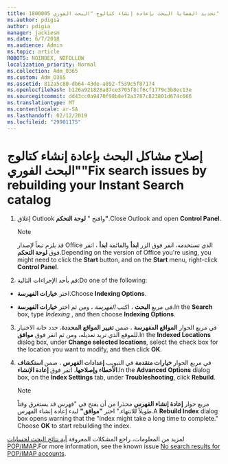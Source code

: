 ```yaml
---
title: 1800005 تحديد القضايا البحث بإعادة إنشاء كتالوج "البحث الفوري"
ms.author: pdigia
author: pdigia
manager: jackiesm
ms.date: 6/7/2018
ms.audience: Admin
ms.topic: article
ROBOTS: NOINDEX, NOFOLLOW
localization_priority: Normal
ms.collection: Adm_O365
ms.custom: Adm_O365
ms.assetid: 812a5c80-db64-43de-a892-f539c5f87174
ms.openlocfilehash: b126a921828a87ce3705f8cf6cf1779c3b8ec13e
ms.sourcegitcommit: dd43cc0a9470f98b8ef2a3787c823801d674c666
ms.translationtype: MT
ms.contentlocale: ar-SA
ms.lasthandoff: 02/12/2019
ms.locfileid: "29901175"
---
```

# <a name="fix-search-issues-by-rebuilding-your-instant-search-catalog"></a><span data-ttu-id="ae11b-102">إصلاح مشاكل البحث بإعادة إنشاء كتالوج "البحث الفوري"</span><span class="sxs-lookup"><span data-stu-id="ae11b-102">Fix search issues by rebuilding your Instant Search catalog</span></span>

1. <span data-ttu-id="ae11b-103">إغلاق Outlook وافتح " **لوحة التحكم"**.</span><span class="sxs-lookup"><span data-stu-id="ae11b-103">Close Outlook and open **Control Panel**.</span></span>
    
    > [!NOTE]
    > <span data-ttu-id="ae11b-104">قد يلزم تبعاً لإصدار Office الذي تستخدمه، انقر فوق الزر **ابدأ** والقائمة **ابدأ** ، انقر فوق **لوحة التحكم**.</span><span class="sxs-lookup"><span data-stu-id="ae11b-104">Depending on the version of Office you're using, you might need to click the **Start** button, and on the **Start** menu, right-click **Control Panel**.</span></span> 
  
2. <span data-ttu-id="ae11b-105">قم بأحد الإجراءات التالية:</span><span class="sxs-lookup"><span data-stu-id="ae11b-105">Do one of the following:</span></span>
    
  - <span data-ttu-id="ae11b-106">اختر **خيارات الفهرسة**.</span><span class="sxs-lookup"><span data-stu-id="ae11b-106">Choose **Indexing Options**.</span></span>
    
  - <span data-ttu-id="ae11b-107">في مربع **البحث** ، اكتب *الفهرسة* ، ومن ثم اختر **خيارات الفهرسة**.</span><span class="sxs-lookup"><span data-stu-id="ae11b-107">In the **Search** box, type  *Indexing*  , and then choose **Indexing Options**.</span></span>
    
3. <span data-ttu-id="ae11b-108">في مربع الحوار **المواقع المفهرسة** ، ضمن **تغيير المواقع المحددة**، حدد خانة الاختيار للموقع الذي تريد تعديله، ومن ثم انقر فوق **موافق**.</span><span class="sxs-lookup"><span data-stu-id="ae11b-108">In the **Indexed Locations** dialog box, under **Change selected locations**, select the check box for the location you want to modify, and then click **OK**.</span></span>
    
4. <span data-ttu-id="ae11b-109">في مربع الحوار **خيارات متقدمة** في التبويب **إعدادات الفهرس** ، ضمن **استكشاف الأخطاء وإصلاحها**، انقر فوق **إعادة الإنشاء**.</span><span class="sxs-lookup"><span data-stu-id="ae11b-109">In the **Advanced Options** dialog box, on the **Index Settings** tab, under **Troubleshooting**, click **Rebuild**.</span></span>
    
    > [!NOTE]
    > <span data-ttu-id="ae11b-p101">مربع حوار **إعادة إنشاء الفهرس** محذرا من أن يفتح في "فهرس قد يستغرق وقتاً طويلاً للانتهاء." اختر **"موافق"** لبدء إعادة إنشاء الفهرس.</span><span class="sxs-lookup"><span data-stu-id="ae11b-p101">A **Rebuild Index** dialog box opens warning that the "index might take a long time to complete." Choose **OK** to start rebuilding the index.</span></span> 
  
<span data-ttu-id="ae11b-112">لمزيد من المعلومات، راجع المشكلات المعروفة [أية نتائج البحث لحسابات POP/IMAP](https://support.office.com/article/51c9d2c7-a3db-4358-afdf-50d3a9e57039.aspx).</span><span class="sxs-lookup"><span data-stu-id="ae11b-112">For more information, see the known issue [No search results for POP/IMAP accounts](https://support.office.com/article/51c9d2c7-a3db-4358-afdf-50d3a9e57039.aspx).</span></span>
  

